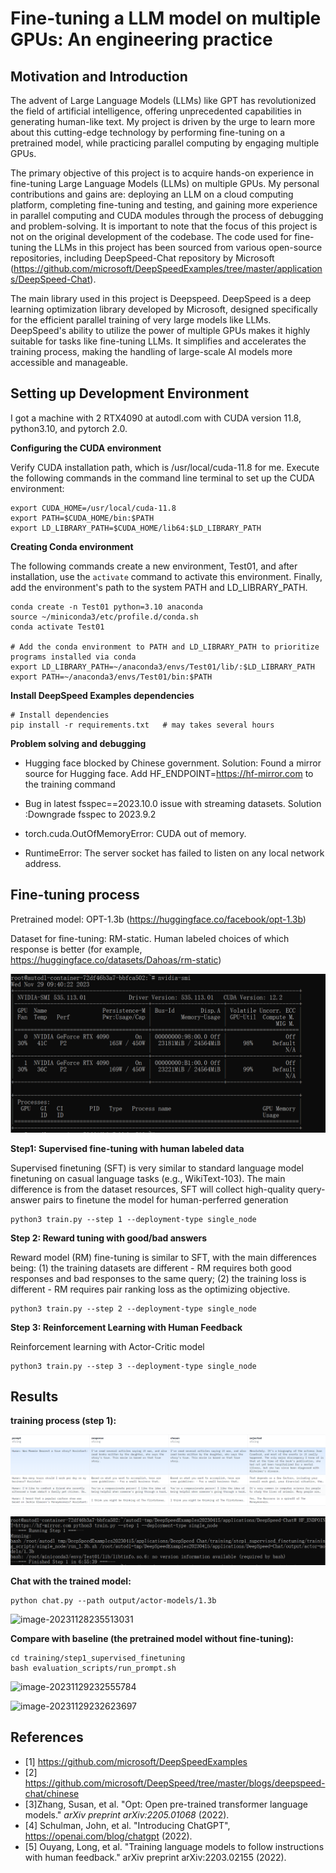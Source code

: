 # Fine-tuning a LLM model on multiple GPUs: An engineering practice

## Motivation and Introduction

The advent of Large Language Models (LLMs) like GPT has revolutionized the field of artificial intelligence, offering unprecedented capabilities in generating human-like text. My project is driven by the urge to learn more about this cutting-edge technology by performing fine-tuning on a pretrained model, while practicing parallel computing by engaging multiple GPUs.

The primary objective of this project is to acquire hands-on experience in fine-tuning Large Language Models (LLMs) on multiple GPUs. My personal contributions and gains are: deploying an LLM on a cloud computing platform, completing fine-tuning and testing, and gaining more experience in parallel computing and CUDA modules through the process of debugging and problem-solving. It is important to note that the focus of this project is not on the original development of the codebase. The code used for fine-tuning the LLMs in this project has been sourced from various open-source repositories, including DeepSpeed-Chat repository by Microsoft (https://github.com/microsoft/DeepSpeedExamples/tree/master/applications/DeepSpeed-Chat).

The main library used in this project is Deepspeed. DeepSpeed is a deep learning optimization library developed by Microsoft, designed specifically for the efficient parallel training of very large models like LLMs. DeepSpeed's ability to utilize the power of multiple GPUs makes it highly suitable for tasks like fine-tuning LLMs. It simplifies and accelerates the training process, making the handling of large-scale AI models more accessible and manageable. 



## Setting up Development Environment

I got a machine with 2 RTX4090 at autodl.com with CUDA version 11.8, python3.10, and pytorch 2.0. 

**Configuring the CUDA environment**

Verify CUDA installation path, which is /usr/local/cuda-11.8 for me. Execute the following commands in the command line terminal to set up the CUDA environment:

```
export CUDA_HOME=/usr/local/cuda-11.8
export PATH=$CUDA_HOME/bin:$PATH
export LD_LIBRARY_PATH=$CUDA_HOME/lib64:$LD_LIBRARY_PATH
```

**Creating Conda environment**

The following commands create a new environment, Test01, and after installation, use the `activate` command to activate this environment. Finally, add the environment's path to the system PATH and LD_LIBRARY_PATH.

```
conda create -n Test01 python=3.10 anaconda
source ~/miniconda3/etc/profile.d/conda.sh
conda activate Test01

# Add the conda environment to PATH and LD_LIBRARY_PATH to prioritize programs installed via conda
export LD_LIBRARY_PATH=~/anaconda3/envs/Test01/lib/:$LD_LIBRARY_PATH
export PATH=~/anaconda3/envs/Test01/bin:$PATH
```

**Install DeepSpeed Examples dependencies**

```
# Install dependencies
pip install -r requirements.txt   # may takes several hours
```

**Problem solving and debugging**

* Hugging face blocked by Chinese government. Solution: Found a mirror source for Hugging face. Add HF_ENDPOINT=https://hf-mirror.com to the training command

* Bug in latest fsspec==2023.10.0 issue with streaming datasets. Solution :Downgrade fsspec to 2023.9.2

*  torch.cuda.OutOfMemoryError: CUDA out of memory. 

* RuntimeError: The server socket has failed to listen on any local network address. 





## Fine-tuning process

Pretrained model: OPT-1.3b (https://huggingface.co/facebook/opt-1.3b)

Dataset for fine-tuning: RM-static. Human labeled choices of which response is better (for example, https://huggingface.co/datasets/Dahoas/rm-static)

![1.png](\Pics\1.png)



**Step1: Supervised fine-tuning with human labeled data**

Supervised finetuning (SFT) is very similar to standard language model finetuning on casual language tasks (e.g., WikiText-103). The main difference is from the dataset resources, SFT will collect high-quality query-answer pairs to finetune the model for human-perferred generation

```
python3 train.py --step 1 --deployment-type single_node
```

**Step 2:  Reward tuning with good/bad answers**

Reward model (RM) fine-tuning is similar to SFT, with the main differences being: (1) the training datasets are different - RM requires both good responses and bad responses to the same query; (2) the training loss is different - RM requires pair ranking loss as the optimizing objective.

```
python3 train.py --step 2 --deployment-type single_node
```

**Step 3: Reinforcement Learning with Human Feedback**

Reinforcement learning with Actor-Critic model

```
python3 train.py --step 3 --deployment-type single_node
```





## Results

**training process (step 1):**

![2.png](\Pics\2.png)

![3.png](\Pics\3.png)



**Chat with the trained model:**

```
python chat.py --path output/actor-models/1.3b
```

![image-20231128235513031](C:\Users\happy\AppData\Roaming\Typora\typora-user-images\image-20231128235513031.png)



**Compare with baseline (the pretrained model without fine-tuning):**

```
cd training/step1_supervised_finetuning
bash evaluation_scripts/run_prompt.sh
```

![image-20231129232555784](C:\Users\happy\AppData\Roaming\Typora\typora-user-images\image-20231129232555784.png)

![image-20231129232623697](C:\Users\happy\AppData\Roaming\Typora\typora-user-images\image-20231129232623697.png)







## References

- [1] https://github.com/microsoft/DeepSpeedExamples
- [2] https://github.com/microsoft/DeepSpeed/tree/master/blogs/deepspeed-chat/chinese
- [3]Zhang, Susan, et al. "Opt: Open pre-trained transformer language models." *arXiv preprint arXiv:2205.01068* (2022).
- [4] Schulman, John, et al. "Introducing ChatGPT", https://openai.com/blog/chatgpt (2022).
- [5] Ouyang, Long, et al. "Training language models to follow instructions with human feedback." arXiv preprint arXiv:2203.02155 (2022). 
